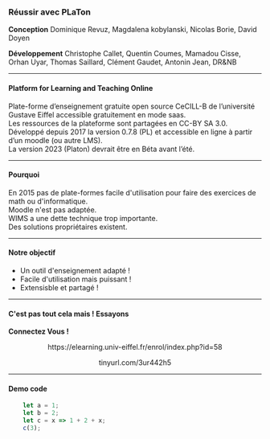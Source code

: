 ### Réussir avec PLaTon  

**Conception**
Dominique Revuz, Magdalena kobylanski, Nicolas Borie, David Doyen  

**Développement**
Christophe Callet, Quentin Coumes, Mamadou Cisse, Orhan Uyar, Thomas Saillard, Clément Gaudet, Antonin Jean, DR&NB  

---

####  Platform for Learning and Teaching Online

Plate-forme d’enseignement gratuite open source CeCILL-B de l’université Gustave Eiffel accessible gratuitement en mode saas.  
Les ressources de la plateforme sont partagées en CC-BY SA 3.0.  
Développé depuis 2017 la version 0.7.8 (PL) et accessible en ligne à partir d’un moodle (ou autre LMS).  
La version 2023 (Platon) devrait être en Béta avant l’été.  

---

#### Pourquoi

En 2015 pas de plate-formes facile d'utilisation pour faire des exercices de math ou d'informatique.  
Moodle n'est pas adaptée.  
WIMS a une dette technique trop importante.  
Des solutions propriétaires existent.  

---

#### Notre objectif

- Un outil d'enseignement adapté !  
- Facile d'utilisation mais puissant !  
- Extensisble et partagé !  

---

#### C'est pas tout cela mais ! Essayons

<span style="center"> **Connectez Vous !**</span>

<p align="center" > https://elearning.univ-eiffel.fr/enrol/index.php?id=58</p>

<p align="center" > tinyurl.com/3ur442h5 </p>

---

#### Demo code

```js [712: 1-2|3|4]
    let a = 1;
    let b = 2;
    let c = x => 1 + 2 + x;
    c(3);
```